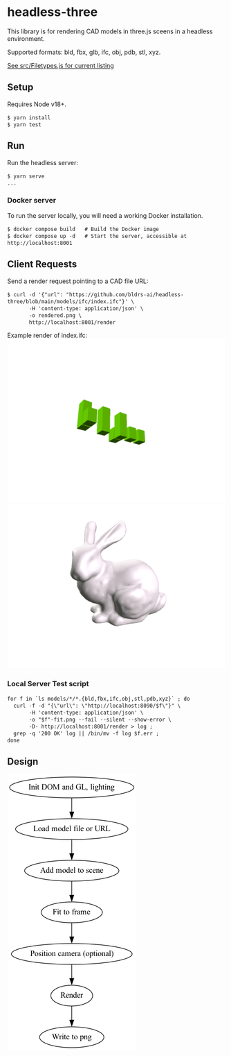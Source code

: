 # headless-three
This library is for rendering CAD models in three.js sceens in a headless environment.

Supported formats: bld, fbx, glb, ifc, obj, pdb, stl, xyz.

[See src/Filetypes.js for current listing](https://github.com/bldrs-ai/headless-three/tree/main/src/Filetypes.js)

## Setup
Requires Node v18+.

```
$ yarn install
$ yarn test
```

## Run
Run the headless server:
```
$ yarn serve
...
```

### Docker server

To run the server locally, you will need a working Docker installation.

    $ docker compose build   # Build the Docker image
    $ docker compose up -d   # Start the server, accessible at http://localhost:8001


## Client Requests

Send a render request pointing to a CAD file URL:
```
$ curl -d '{"url": "https://github.com/bldrs-ai/headless-three/blob/main/models/ifc/index.ifc"}' \
       -H 'content-type: application/json' \
       -o rendered.png \
       http://localhost:8001/render
```

Example render of index.ifc:
![index.ifc rendered to index.png](https://github.com/bldrs-ai/headless-three/blob/main/models/ifc/index.ifc.png)
![Bunny.obj rendered to Bunny.png](https://github.com/bldrs-ai/headless-three/blob/main/models/obj/Bunny.obj.png)


### Local Server Test script
```
for f in `ls models/*/*.{bld,fbx,ifc,obj,stl,pdb,xyz}` ; do
  curl -f -d "{\"url\": \"http://localhost:8090/$f\"}" \
       -H 'content-type: application/json' \
       -o "$f"-fit.png --fail --silent --show-error \
       -D- http://localhost:8001/render > log ;
  grep -q '200 OK' log || /bin/mv -f log $f.err ;
done
```

## Design

![dataflow](https://github.com/bldrs-ai/headless-three/blob/main/flow.png)
